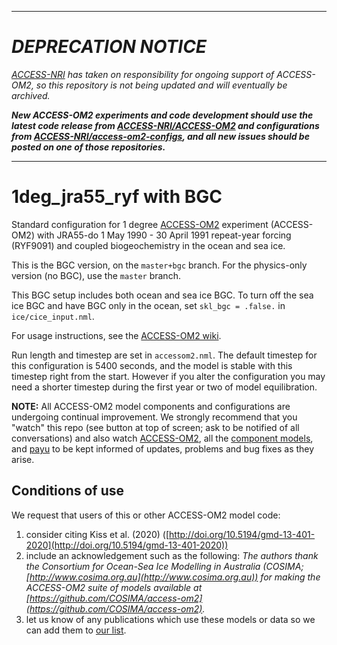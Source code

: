 ----------
# _DEPRECATION NOTICE_

_[ACCESS-NRI](https://www.access-nri.org.au/) has taken on responsibility for ongoing support of ACCESS-OM2, so this repository is not being updated and will eventually be archived._

_**New ACCESS-OM2 experiments and code development should use the latest code release from [ACCESS-NRI/ACCESS-OM2](https://github.com/ACCESS-NRI/ACCESS-OM2) and configurations from [ACCESS-NRI/access-om2-configs](https://github.com/ACCESS-NRI/access-om2-configs), and all new issues should be posted on one of those repositories.**_

-----------

# 1deg_jra55_ryf with BGC
Standard configuration for 1 degree [ACCESS-OM2](https://github.com/COSIMA/access-om2) experiment (ACCESS-OM2) with JRA55-do 1 May 1990 - 30 April 1991 repeat-year forcing (RYF9091) and coupled biogeochemistry in the ocean and sea ice.

This is the BGC version, on the `master+bgc` branch. For the physics-only version (no BGC), use the `master` branch.

This BGC setup includes both ocean and sea ice BGC. To turn off the sea ice BGC and have BGC only in the ocean, set `skl_bgc = .false.` in `ice/cice_input.nml`.

For usage instructions, see the [ACCESS-OM2 wiki](https://github.com/COSIMA/access-om2/wiki).

Run length and timestep are set in `accessom2.nml`. The default timestep for this configuration is 5400 seconds, and the model is stable with this timestep right from the start. However if you alter the configuration you may need a shorter timestep during the first year or two of model equilibration.

**NOTE:** All ACCESS-OM2 model components and configurations are undergoing continual improvement. We strongly recommend that you "watch" this repo (see button at top of screen; ask to be notified of all conversations) and also watch [ACCESS-OM2](https://github.com/COSIMA/access-om2), all the [component models](https://github.com/COSIMA/access-om2/tree/master/src), and [payu](https://github.com/payu-org/payu) to be kept informed of updates, problems and bug fixes as they arise.

## Conditions of use

We request that users of this or other ACCESS-OM2 model code:
1. consider citing Kiss et al. (2020) ([http://doi.org/10.5194/gmd-13-401-2020](http://doi.org/10.5194/gmd-13-401-2020))
2. include an acknowledgement such as the following:
*The authors thank the Consortium for Ocean-Sea Ice Modelling in Australia (COSIMA; [http://www.cosima.org.au](http://www.cosima.org.au)) for making the ACCESS-OM2 suite of models available at [https://github.com/COSIMA/access-om2](https://github.com/COSIMA/access-om2).*
3. let us know of any publications which use these models or data so we can add them to [our list](https://scholar.google.com/citations?hl=en&user=inVqu_4AAAAJ).
